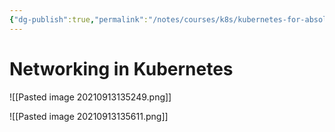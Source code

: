 ```yaml
---
{"dg-publish":true,"permalink":"/notes/courses/k8s/kubernetes-for-absolute-beginners/06-networking-in-kubernetes/"}
---
```

# Networking in Kubernetes

![[Pasted image 20210913135249.png]]

![[Pasted image 20210913135611.png]]


